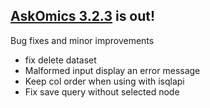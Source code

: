 <!--
.. title: AskOmics 3.2.3
.. slug: askomics-323
.. date: 2020-01-21
.. tags: new release
.. category: 
.. link: 
.. description: 
.. type: text
-->

## [AskOmics 3.2.3](https://github.com/askomics/flaskomics/releases/tag/3.2.3) is out!

Bug fixes and minor improvements

- fix delete dataset
- Malformed input display an error message
- Keep col order when using with isqlapi
- Fix save query without selected node

